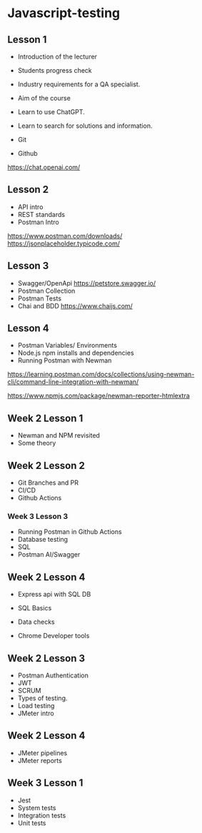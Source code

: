 # Javascript-testing

## Lesson 1

- Introduction of the lecturer
- Students progress check
- Industry requirements for a QA specialist.
- Aim of the course

- Learn to use ChatGPT.
- Learn to search for solutions and information.
- Git
- Github

https://chat.openai.com/

##  Lesson 2

 - API intro
 - REST standards
 - Postman Intro

https://www.postman.com/downloads/
https://jsonplaceholder.typicode.com/


## Lesson 3

 - Swagger/OpenApi
 https://petstore.swagger.io/
 - Postman Collection
 - Postman Tests
 - Chai and BDD
 https://www.chaijs.com/

## Lesson 4
 - Postman Variables/ Environments
 - Node.js npm installs and dependencies
 - Running Postman with Newman

https://learning.postman.com/docs/collections/using-newman-cli/command-line-integration-with-newman/

https://www.npmjs.com/package/newman-reporter-htmlextra

## Week 2 Lesson 1
 - Newman and NPM revisited
 - Some theory

## Week 2 Lesson 2

 - Git Branches and PR
 - CI/CD
 - Github Actions


### Week 3 Lesson 3

 - Running Postman in Github Actions
 - Database testing
 - SQL
- Postman AI/Swagger

## Week 2 Lesson 4

 - Express api with SQL DB
 - SQL Basics
 - Data checks
 
 - Chrome Developer tools

 ## Week 2 Lesson 3


- Postman Authentication
 - JWT
 - SCRUM
 - Types of testing.
 - Load testing
 - JMeter intro

 ## Week 2 Lesson 4

 - JMeter pipelines
 - JMeter reports

 ## Week 3 Lesson 1
 - Jest
 - System tests
 - Integration tests
 - Unit tests